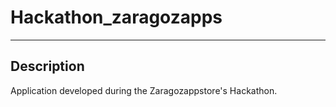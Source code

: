 # Hackathon_zaragozapps
---
Description
---
Application developed during the Zaragozappstore's Hackathon.
